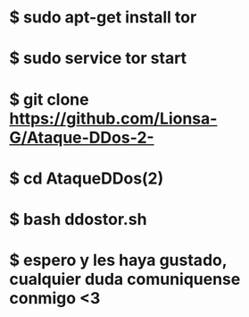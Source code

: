 # $ sudo apt-get install tor
# $ sudo service tor start
# $ git clone https://github.com/Lionsa-G/Ataque-DDos-2-
# $ cd AtaqueDDos(2)
# $ bash ddostor.sh
# $ espero y les haya gustado, cualquier duda comuniquense conmigo <3

